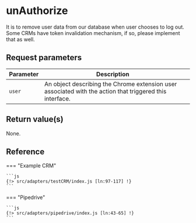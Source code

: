 # unAuthorize

It is to remove user data from our database when user chooses to log out. Some CRMs have token invalidation mechanism, if so, please implement that as well.

## Request parameters

| Parameter    | Description                                                                                              |             |
|--------------|----------------------------------------------------------------------------------------------------------|-------------|
| `user`       | An object describing the Chrome extension user associated with the action that triggered this interface. |             |

## Return value(s)

None.

## Reference

=== "Example CRM"

    ```js
    {!> src/adapters/testCRM/index.js [ln:97-117] !}
	```
	
=== "Pipedrive"

	```js
    {!> src/adapters/pipedrive/index.js [ln:43-65] !}
	```

